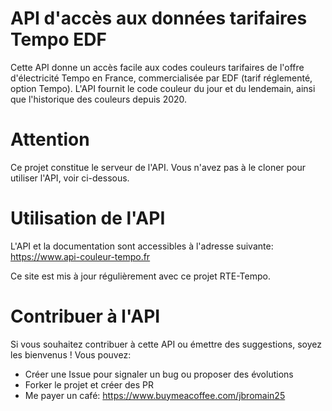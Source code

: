 # API d'accès aux données tarifaires Tempo EDF

Cette API donne un accès facile aux codes couleurs tarifaires de l'offre d'électricité Tempo en France, commercialisée par EDF (tarif réglementé, option Tempo). L'API fournit le code couleur du jour et du lendemain, ainsi que l'historique des couleurs depuis 2020.

# Attention

Ce projet constitue le serveur de l'API. Vous n'avez pas à le cloner pour utiliser l'API, voir ci-dessous.

# Utilisation de l'API

L'API et la documentation sont accessibles à l'adresse suivante: https://www.api-couleur-tempo.fr

Ce site est mis à jour régulièrement avec ce projet RTE-Tempo.

# Contribuer à l'API

Si vous souhaitez contribuer à cette API ou émettre des suggestions, soyez les bienvenus !
Vous pouvez:

- Créer une Issue pour signaler un bug ou proposer des évolutions
- Forker le projet et créer des PR
- Me payer un café: https://www.buymeacoffee.com/jbromain25
